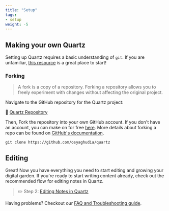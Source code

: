```yaml
---
title: "Setup"
tags:
- setup
weight: -5
---
```


## Making your own Quartz
Setting up Quartz requires a basic understanding of `git`. If you are unfamiliar, [this resource](https://resources.nwplus.io/2-beginner/how-to-git-github.html) is a great place to start!

### Forking
> A fork is a copy of a repository. Forking a repository allows you to freely experiment with changes without affecting the original project.

Navigate to the GitHub repository for the Quartz project:

📁 [Quartz Repository](https://github.com/osyaghudia/quartz)

Then, Fork the repository into your own GitHub account. If you don't have an account, you can make on for free [here](https://github.com/join). More details about forking a repo can be found on [GitHub's documentation](https://docs.github.com/en/get-started/quickstart/fork-a-repo).

```shell
git clone https://github.com/osyaghudia/quartz
```

## Editing
Great! Now you have everything you need to start editing and growing your digital garden. If you're ready to start writing content already, check out the recommended flow for editing notes in Quartz.

> ✏️ Step 2: [Editing Notes in Quartz](notes/editing.md)

Having problems? Checkout our [FAQ and Troubleshooting guide](notes/troubleshooting.md).
